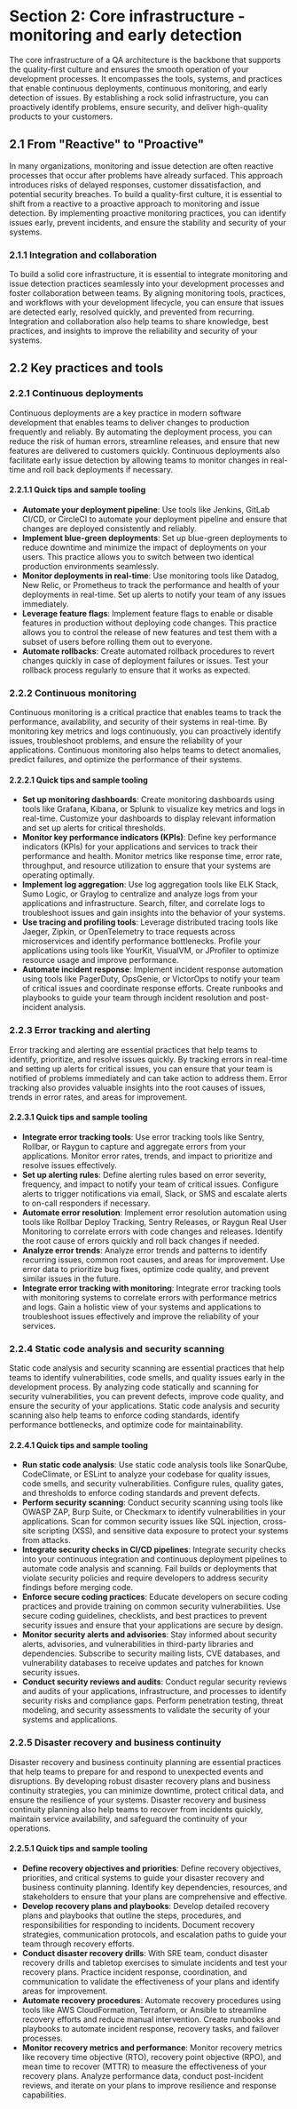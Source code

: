 # Section 2: Core infrastructure - monitoring and early detection

The core infrastructure of a QA architecture is the backbone that supports the quality-first culture and ensures the smooth operation of your development processes. It encompasses the tools, systems, and practices that enable continuous deployments, continuous monitoring, and early detection of issues. By establishing a rock solid infrastructure, you can proactively identify problems, ensure security, and deliver high-quality products to your customers.

## 2.1 From "Reactive" to "Proactive"

In many organizations, monitoring and issue detection are often reactive processes that occur after problems have already surfaced. This approach introduces risks of delayed responses, customer dissatisfaction, and potential security breaches. To build a quality-first culture, it is essential to shift from a reactive to a proactive approach to monitoring and issue detection. By implementing proactive monitoring practices, you can identify issues early, prevent incidents, and ensure the stability and security of your systems.

### 2.1.1 Integration and collaboration

To build a solid core infrastructure, it is essential to integrate monitoring and issue detection practices seamlessly into your development processes and foster collaboration between teams. By aligning monitoring tools, practices, and workflows with your development lifecycle, you can ensure that issues are detected early, resolved quickly, and prevented from recurring. Integration and collaboration also help teams to share knowledge, best practices, and insights to improve the reliability and security of your systems.

## 2.2 Key practices and tools

### 2.2.1 Continuous deployments

Continuous deployments are a key practice in modern software development that enables teams to deliver changes to production frequently and reliably. By automating the deployment process, you can reduce the risk of human errors, streamline releases, and ensure that new features are delivered to customers quickly. Continuous deployments also facilitate early issue detection by allowing teams to monitor changes in real-time and roll back deployments if necessary.

#### 2.2.1.1 Quick tips and sample tooling

- **Automate your deployment pipeline**: Use tools like Jenkins, GitLab CI/CD, or CircleCI to automate your deployment pipeline and ensure that changes are deployed consistently and reliably.
- **Implement blue-green deployments**: Set up blue-green deployments to reduce downtime and minimize the impact of deployments on your users. This practice allows you to switch between two identical production environments seamlessly.
- **Monitor deployments in real-time**: Use monitoring tools like Datadog, New Relic, or Prometheus to track the performance and health of your deployments in real-time. Set up alerts to notify your team of any issues immediately.
- **Leverage feature flags**: Implement feature flags to enable or disable features in production without deploying code changes. This practice allows you to control the release of new features and test them with a subset of users before rolling them out to everyone.
- **Automate rollbacks**: Create automated rollback procedures to revert changes quickly in case of deployment failures or issues. Test your rollback process regularly to ensure that it works as expected.

### 2.2.2 Continuous monitoring

Continuous monitoring is a critical practice that enables teams to track the performance, availability, and security of their systems in real-time. By monitoring key metrics and logs continuously, you can proactively identify issues, troubleshoot problems, and ensure the reliability of your applications. Continuous monitoring also helps teams to detect anomalies, predict failures, and optimize the performance of their systems.

#### 2.2.2.1 Quick tips and sample tooling

- **Set up monitoring dashboards**: Create monitoring dashboards using tools like Grafana, Kibana, or Splunk to visualize key metrics and logs in real-time. Customize your dashboards to display relevant information and set up alerts for critical thresholds.
- **Monitor key performance indicators (KPIs)**: Define key performance indicators (KPIs) for your applications and services to track their performance and health. Monitor metrics like response time, error rate, throughput, and resource utilization to ensure that your systems are operating optimally.
- **Implement log aggregation**: Use log aggregation tools like ELK Stack, Sumo Logic, or Graylog to centralize and analyze logs from your applications and infrastructure. Search, filter, and correlate logs to troubleshoot issues and gain insights into the behavior of your systems.
- **Use tracing and profiling tools**: Leverage distributed tracing tools like Jaeger, Zipkin, or OpenTelemetry to trace requests across microservices and identify performance bottlenecks. Profile your applications using tools like YourKit, VisualVM, or JProfiler to optimize resource usage and improve performance.
- **Automate incident response**: Implement incident response automation using tools like PagerDuty, OpsGenie, or VictorOps to notify your team of critical issues and coordinate response efforts. Create runbooks and playbooks to guide your team through incident resolution and post-incident analysis.

### 2.2.3 Error tracking and alerting

Error tracking and alerting are essential practices that help teams to identify, prioritize, and resolve issues quickly. By tracking errors in real-time and setting up alerts for critical issues, you can ensure that your team is notified of problems immediately and can take action to address them. Error tracking also provides valuable insights into the root causes of issues, trends in error rates, and areas for improvement.

#### 2.2.3.1 Quick tips and sample tooling

- **Integrate error tracking tools**: Use error tracking tools like Sentry, Rollbar, or Raygun to capture and aggregate errors from your applications. Monitor error rates, trends, and impact to prioritize and resolve issues effectively.
- **Set up alerting rules**: Define alerting rules based on error severity, frequency, and impact to notify your team of critical issues. Configure alerts to trigger notifications via email, Slack, or SMS and escalate alerts to on-call responders if necessary.
- **Automate error resolution**: Implement error resolution automation using tools like Rollbar Deploy Tracking, Sentry Releases, or Raygun Real User Monitoring to correlate errors with code changes and releases. Identify the root cause of errors quickly and roll back changes if needed.
- **Analyze error trends**: Analyze error trends and patterns to identify recurring issues, common root causes, and areas for improvement. Use error data to prioritize bug fixes, optimize code quality, and prevent similar issues in the future.
- **Integrate error tracking with monitoring**: Integrate error tracking tools with monitoring systems to correlate errors with performance metrics and logs. Gain a holistic view of your systems and applications to troubleshoot issues effectively and improve the reliability of your services.

### 2.2.4 Static code analysis and security scanning

Static code analysis and security scanning are essential practices that help teams to identify vulnerabilities, code smells, and quality issues early in the development process. By analyzing code statically and scanning for security vulnerabilities, you can prevent defects, improve code quality, and ensure the security of your applications. Static code analysis and security scanning also help teams to enforce coding standards, identify performance bottlenecks, and optimize code for maintainability.

#### 2.2.4.1 Quick tips and sample tooling

- **Run static code analysis**: Use static code analysis tools like SonarQube, CodeClimate, or ESLint to analyze your codebase for quality issues, code smells, and security vulnerabilities. Configure rules, quality gates, and thresholds to enforce coding standards and prevent defects.
- **Perform security scanning**: Conduct security scanning using tools like OWASP ZAP, Burp Suite, or Checkmarx to identify vulnerabilities in your applications. Scan for common security issues like SQL injection, cross-site scripting (XSS), and sensitive data exposure to protect your systems from attacks.
- **Integrate security checks in CI/CD pipelines**: Integrate security checks into your continuous integration and continuous deployment pipelines to automate code analysis and scanning. Fail builds or deployments that violate security policies and require developers to address security findings before merging code.
- **Enforce secure coding practices**: Educate developers on secure coding practices and provide training on common security vulnerabilities. Use secure coding guidelines, checklists, and best practices to prevent security issues and ensure that your applications are secure by design.
- **Monitor security alerts and advisories**: Stay informed about security alerts, advisories, and vulnerabilities in third-party libraries and dependencies. Subscribe to security mailing lists, CVE databases, and vulnerability databases to receive updates and patches for known security issues.
- **Conduct security reviews and audits**: Conduct regular security reviews and audits of your applications, infrastructure, and processes to identify security risks and compliance gaps. Perform penetration testing, threat modeling, and security assessments to validate the security of your systems and applications.

### 2.2.5 Disaster recovery and business continuity

Disaster recovery and business continuity planning are essential practices that help teams to prepare for and respond to unexpected events and disruptions. By developing robust disaster recovery plans and business continuity strategies, you can minimize downtime, protect critical data, and ensure the resilience of your systems. Disaster recovery and business continuity planning also help teams to recover from incidents quickly, maintain service availability, and safeguard the continuity of your operations.

#### 2.2.5.1 Quick tips and sample tooling

- **Define recovery objectives and priorities**: Define recovery objectives, priorities, and critical systems to guide your disaster recovery and business continuity planning. Identify key dependencies, resources, and stakeholders to ensure that your plans are comprehensive and effective.
- **Develop recovery plans and playbooks**: Develop detailed recovery plans and playbooks that outline the steps, procedures, and responsibilities for responding to incidents. Document recovery strategies, communication protocols, and escalation paths to guide your team through recovery efforts.
- **Conduct disaster recovery drills**: With SRE team, conduct disaster recovery drills and tabletop exercises to simulate incidents and test your recovery plans. Practice incident response, coordination, and communication to validate the effectiveness of your plans and identify areas for improvement.
- **Automate recovery procedures**: Automate recovery procedures using tools like AWS CloudFormation, Terraform, or Ansible to streamline recovery efforts and reduce manual intervention. Create runbooks and playbooks to automate incident response, recovery tasks, and failover processes.
- **Monitor recovery metrics and performance**: Monitor recovery metrics like recovery time objective (RTO), recovery point objective (RPO), and mean time to recover (MTTR) to measure the effectiveness of your recovery plans. Analyze performance data, conduct post-incident reviews, and iterate on your plans to improve resilience and response capabilities.
